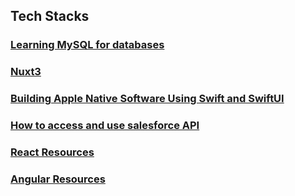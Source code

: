## Tech Stacks

### [Learning MySQL for databases](./Tech_Stacks/Learning_MySQL.md)
### [Nuxt3](https://github.com/IbrahimBess/learning-software-engineering.github.io/blob/patch-2/Topics/Tech_Stacks/Nuxt3.md)
### [Building Apple Native Software Using Swift and SwiftUI](./Tech_Stacks/swift.md)
### [How to access and use salesforce API](./Tech_Stacks/salesforce_api.md)
### [React Resources](./Tech_Stacks/React.md)
### [Angular Resources](./Tech_Stacks/Angular.md)

